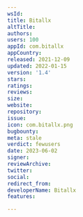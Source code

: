 ```yaml
---
wsId: 
title: Bitallx
altTitle: 
authors: 
users: 100
appId: com.bitallx
appCountry: 
released: 2021-12-09
updated: 2022-01-15
version: '1.4'
stars: 
ratings: 
reviews: 
size: 
website: 
repository: 
issue: 
icon: com.bitallx.png
bugbounty: 
meta: stale
verdict: fewusers
date: 2023-06-02
signer: 
reviewArchive: 
twitter: 
social: 
redirect_from: 
developerName: Bitallx
features: 

---
```


